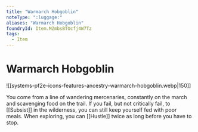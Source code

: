 ```yaml
---
title: "Warmarch Hobgoblin"
noteType: ":luggage:"
aliases: "Warmarch Hobgoblin"
foundryId: Item.MZmbsBTOcfj4W7Tz
tags:
  - Item
---
```


# Warmarch Hobgoblin
![[systems-pf2e-icons-features-ancestry-warmarch-hobgoblin.webp|150]]

You come from a line of wandering mercenaries, constantly on the march and scavenging food on the trail. If you fail, but not critically fail, to [[Subsist]] in the wilderness, you can still keep yourself fed with poor meals. When exploring, you can [[Hustle]] twice as long before you have to stop.
